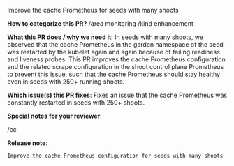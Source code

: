 Improve the cache Prometheus for seeds with many shoots

**How to categorize this PR?**
/area monitoring
/kind enhancement

**What this PR does / why we need it**:
In seeds with many shoots, we observed that the cache Prometheus in the garden namespace of the seed was restarted by the kubelet again and again because of failing readiness and liveness probes. This PR improves the cache Prometheus configuration and the related scrape configuration in the shoot control plane Prometheus to prevent this issue, such that the cache Prometheus should stay healthy even in seeds with 250+ running shoots.

**Which issue(s) this PR fixes**:
Fixes an issue that the cache Prometheus was constantly restarted in seeds with 250+ shoots.

**Special notes for your reviewer**:

/cc

**Release note**:
```other operator
Improve the cache Prometheus configuration for seeds with many shoots
```
